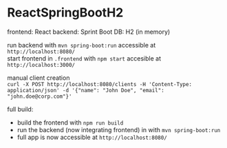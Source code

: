 # ReactSpringBootH2

frontend: React
backend: Sprint Boot
DB: H2 (in memory)

run backend with `mvn spring-boot:run` accessible at `http://localhost:8080/`  
start frontend in `.frontend` with `npm start` accesible at `http://localhost:3000/`  

manual client creation  
`curl -X POST http://localhost:8080/clients -H 'Content-Type: application/json' -d '{"name": "John Doe", "email": "john.doe@corp.com"}'`

  
full build:
* build the frontend with `npm run build`
* run the backend (now integrating frontend) in with `mvn spring-boot:run`
* full app is now accessible at `http://localhost:8080/`
